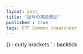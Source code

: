 ```yaml
---
layout: post
title: "記号の英語表記"
published : true
tags: CTF Common cheatsheet 
---
```


{} : curly brackets
` : backtick
